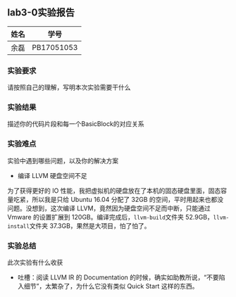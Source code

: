 ## lab3-0实验报告

| 姓名 | 学号       |
| ---- | ---------- |
| 余磊 | PB17051053 |

### 实验要求

请按照自己的理解，写明本次实验需要干什么

### 实验结果

描述你的代码片段和每一个BasicBlock的对应关系

### 实验难点

实验中遇到哪些问题，以及你的解决方案
- 编译 LLVM 硬盘空间不足

为了获得更好的 IO 性能，我把虚拟机的硬盘放在了本机的固态硬盘里面，固态容量吃紧，所以我是只给 Ubuntu 16.04 分配了 32GB 的空间，平时用起来也都没问题。没想到，这次编译 LLVM，竟然因为硬盘空间不足而中断，只能通过 Vmware 的设置扩展到 120GB。编译完成后，`llvm-build`文件夹 52.9GB，`llvm-install`文件夹 37.3GB，果然是大项目，怕了怕了。

### 实验总结

此次实验有什么收获
- 吐槽：阅读 LLVM IR 的 Documentation 的时候，确实如助教所说，“不要陷入细节”，太繁杂了，为什么它没有类似 Quick Start 这样的东西。
